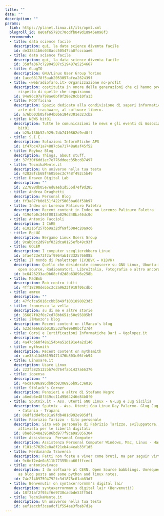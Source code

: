 ```yaml
---
title: ""
date: ""
description: ""
params:
  link: https://planet.linux.it/ils/opml.xml
  blogroll_id: 8e0af65793c70cdfb849d18945e096f3
  recommends:
  - title: data science facile
    description: qui, la data science diventa facile
    id: de33841b6c038acc50547ca0fcccaae6
  - title: data science facile
    description: qui, la data science diventa facile
    id: 358fa367c72904507c519487e5254667
  - title: GLugTO
    description: GNU/Linux User Group Torino
    id: 1acc63178f5aab2053057afea262439f
  - title: <webradiofaro.it> Organizzazione no-profit
    description: costituita in onore delle generazioni che ci hanno preceduto e nel
      rispetto di quelle che seguiranno
    id: 94e96c97a798ae0bf0f28e20cb10fa13
  - title: PCOfficina
    description: Spazio dedicato alla condivisione di saperi informatici, alla nobile
      arte del trashware, al software libero.
    id: a76b603b05fe94b6b61848301e323cb2
  - title: NEWS bit01
    description: Tutte le comunicazioni le news e gli eventi di Associazione Culturale
      bit01
    id: b25a130b52c929c7db7410862d9ed0ff
  - title: S.I.E.
    description: Soluzioni InformEtiche APS
    id: 1f47bc471a74887c6e71748a0af45f52
  - title: Reyboz Blog
    description: Things, about stuff.
    id: 37f30f6dd1ec7e776ddeec35bcd87497
  - title: TecnikaMente.it
    description: Un universo nella tua testa
    id: 42828fcb68f46056ec3c748f492c5b49
  - title: Draven Digital Lab
    description: ""
    id: 227898db05e7ed8aeb1d556d7ef9d285
  - title: Andrea Draghetti
    description: Personal Blog
    id: ff3a87fb0d151f422f5003ba68f58b97
  - title: Index on Lorenzo Palinuro Faletra
    description: Recent content in Index on Lorenzo Palinuro Faletra
    id: 419d4b0c346f0013a029d348ba46dc0d
  - title: Antonio Faccioli
    description: I CARE
    id: e10216f257bb9a32df69f5084c20a9c6
  - title: BgLUG
    description: Bergamo Linux Users Group
    id: 9cab0cc2d97ef032dca0125efb49c93f
  - title: GOLEM
    description: I computer sceglierebbero Linux
    id: 5fae423e73f2af9964ab173325766885
  - title: Il mondo di Paolettopn (IV3BVK – K1BVK)
    description: Quello che desiderate conoscere su GNU Linux, Ubuntu-it, software
      open source, Radioamatori, LibreItalia, Fotografia e altro ancora...
    id: bc6426233ad9b68cfd2d8b63896e258b
  - title: MadBob
    description: Bob contro tutti
    id: 4ff18298de56c3c2a9623f918f06cdbc
  - title: amreo
    description: ""
    id: 47fcfca5016ccbb5b49f1031898023d3
  - title: francesco la vella
    description: su di me e altre storie
    id: 35687f02f0c7cd78bb651c50e95805bf
  - title: ilManzo's blog
    description: Recent content on ilManzo's blog
    id: a23dae66a5b0185532f6e9e80bcf27d4
  - title: Corsi e Certificazioni Informatiche Bari – Ugolopez.it
    description: ""
    id: 4a47c660f48a154b4a51d191e4a2d146
  - title: mythsmith
    description: Recent content on mythsmith
    id: cae33a13d86195471476b803c06feb94
  - title: Linuxare.it
    description: Usare Linux
    id: 223f3825122bb7ed764fab1437a66376
  - title: iopensa
    description: ""
    id: 46caa086a95db8cb8306956b95c3e816
  - title: Stblack's Corner
    description: Pensieri e altro di Stefano Negro
    id: a6edb6e48f339cc11d9564246e84b8f0
  - title: Sputnix.it - Ass. Utenti GNU Linux - G-Lug e Jug Sicilia
    description: Sputnix - Ass. Utenti Gnu Linux Day Palermo- Glug Jug Sicilia - Palermo
      - Catania - Trapani
    id: 06df1dd4fbc81a9fdb481d992e905df1
  - title: Fabrizio Tarizzo - Sito personale
    description: Sito web personale di Fabrizio Tarizzo, sviluppatore, sysadmin e
      attivista per le libertà digitali
    id: 8bed8b48e39586bd977f9ce9a5056304
  - title: Assistenza  Personal Computer
    description: Assistenza Personal Computer Windows, Mac, Linux - Hardware & Software
    id: f101c5702b2e0a8f21eb4a4eab33f1d5
  - title: Ferdinando Traversa
    description: Fatti non foste a viver come bruti, ma per seguir virtute e canoscenza
    id: 9c6ef2e4e0a511b77355bca60fffcec1
  - title: antoniovivace
    description: I do software at CERN. Open Source babblings. Unrequested opinions
      as blog posts and some python and linux notes.
    id: 74c214097594792fc3d1878c01ab83d7
  - title: Benvenuti! on syntaxerrormmm's digital lair
    description: syntaxerrormmm's digital lair (Benvenuti!)
    id: 18f21af2f95cf6e9730cadbde53ff5d1
  - title: TecnikaMente.it
    description: Un universo nella tua testa
    id: aef1accbf3ceadcf1f554ae3fbab7d1e
---
```

